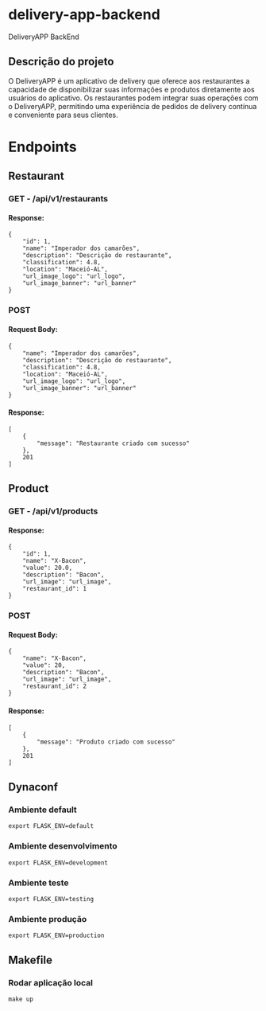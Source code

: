 # delivery-app-backend

DeliveryAPP BackEnd

## Descrição do projeto
O DeliveryAPP é um aplicativo de delivery que oferece aos restaurantes a capacidade de disponibilizar suas informações e produtos diretamente aos usuários do aplicativo. Os restaurantes podem integrar suas operações com o DeliveryAPP, permitindo uma experiência de pedidos de delivery contínua e conveniente para seus clientes.

# Endpoints

## Restaurant

### GET - /api/v1/restaurants
#### Response:
```
{
    "id": 1,
    "name": "Imperador dos camarões",
    "description": "Descrição do restaurante",
    "classification": 4.8,
    "location": "Maceió-AL",
    "url_image_logo": "url_logo",
    "url_image_banner": "url_banner"
}
```
### POST
#### Request Body:
```
{
    "name": "Imperador dos camarões",
    "description": "Descrição do restaurante",
    "classification": 4.8,
    "location": "Maceió-AL",
    "url_image_logo": "url_logo",
    "url_image_banner": "url_banner"
}
```
#### Response:
```
[
    {
        "message": "Restaurante criado com sucesso"
    },
    201
]
```

## Product

### GET - /api/v1/products
#### Response:
```
{
    "id": 1,
    "name": "X-Bacon",
    "value": 20.0,
    "description": "Bacon",
    "url_image": "url_image",
    "restaurant_id": 1
}
```
### POST
#### Request Body:
```
{
    "name": "X-Bacon",
    "value": 20,
    "description": "Bacon",
    "url_image": "url_image",
    "restaurant_id": 2
}
```
#### Response:
```
[
    {
        "message": "Produto criado com sucesso"
    },
    201
]
```


## Dynaconf
### Ambiente default
```
export FLASK_ENV=default
```
### Ambiente desenvolvimento
```
export FLASK_ENV=development
```
### Ambiente teste
```
export FLASK_ENV=testing
```
### Ambiente produção
```
export FLASK_ENV=production
```
## Makefile
### Rodar aplicação local
```
make up
```
